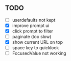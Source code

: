 ## TODO
- [ ] userdefaults not kept
- [x] improve prompt ui
- [x] click prompt to filter
- [ ] paginate (too slow)
- [x] show current URL on top
- [ ] space key to quicklook
- [ ] FocusedValue not working